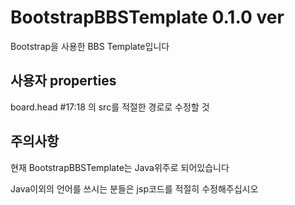 # BootstrapBBSTemplate 0.1.0 ver
Bootstrap을 사용한 BBS Template입니다

## 사용자 properties
board.head #17:18 의 src를 적절한 경로로 수정할 것

## 주의사항
현재 BootstrapBBSTemplate는 Java위주로 되어있습니다

Java이외의 언어를 쓰시는 분들은 jsp코드를 적절히 수정해주십시오
